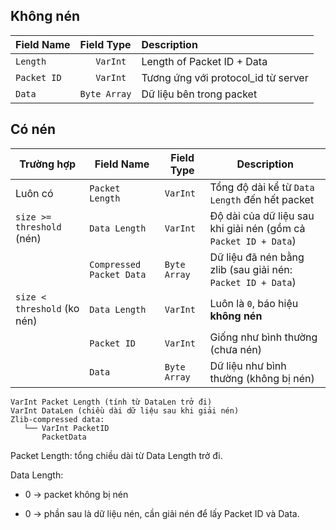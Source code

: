 ## Không nén
| Field Name  | Field Type	      | Description                         |
|:------------|:-----------------|:------------------------------------|
| `Length`    | `	VarInt`        | Length of Packet ID + Data          |
| `Packet ID` | `	VarInt`        | Tương ứng với protocol_id từ server |
| `Data`      | `Byte Array`     | Dữ liệu bên trong packet            |

## Có nén

| Trường hợp                  | Field Name               | Field Type   | Description                                                     |
| --------------------------- | ------------------------ | ------------ | --------------------------------------------------------------- |
| Luôn có                     | `Packet Length`          | `VarInt`     | Tổng độ dài kể từ `Data Length` đến hết packet                  |
| `size >= threshold` (nén)   | `Data Length`            | `VarInt`     | Độ dài của dữ liệu sau khi giải nén (gồm cả `Packet ID + Data`) |
|                             | `Compressed Packet Data` | `Byte Array` | Dữ liệu đã nén bằng zlib (sau giải nén: `Packet ID + Data`)     |
| `size < threshold` (ko nén) | `Data Length`            | `VarInt`     | Luôn là `0`, báo hiệu **không nén**                             |
|                             | `Packet ID`              | `VarInt`     | Giống như bình thường (chưa nén)                                |
|                             | `Data`                   | `Byte Array` | Dữ liệu như bình thường (không bị nén)                          |

```commandline
VarInt Packet Length (tính từ DataLen trở đi)
VarInt DataLen (chiều dài dữ liệu sau khi giải nén)
Zlib-compressed data:
   └── VarInt PacketID
       PacketData

```


Packet Length: tổng chiều dài từ Data Length trở đi.

Data Length:

-  0 → packet không bị nén

- 0 → phần sau là dữ liệu nén, cần giải nén để lấy Packet ID và Data.